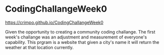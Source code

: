 # CodingChallangeWeek0

https://crimpo.github.io/CodingChallangeWeek0

Given the opportunity to creating a community coding challange. The first week's challange was an adjustment and measurement of everyone's capability. This prgram is a website that given a city's name it will return the weather at that location currently. 
